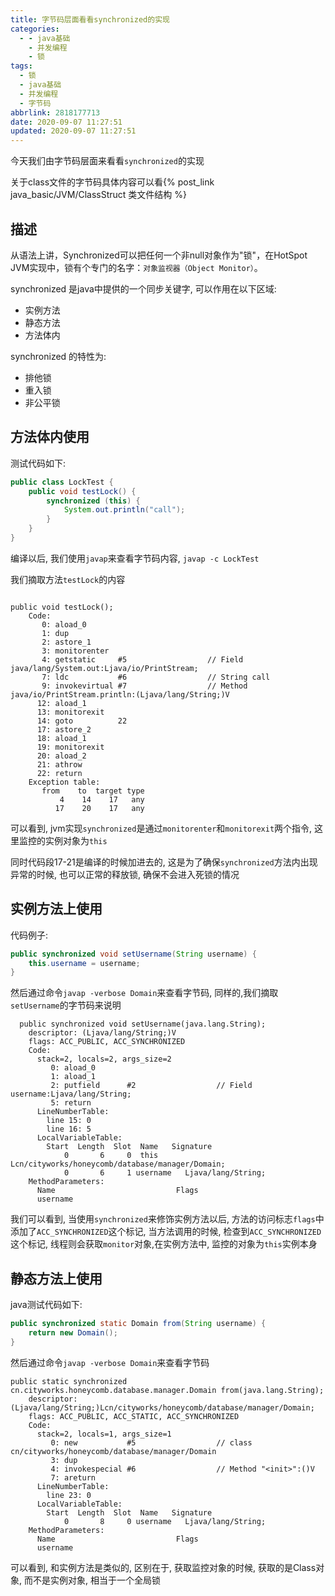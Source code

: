 ```yaml
---
title: 字节码层面看看synchronized的实现
categories:
  - - java基础
    - 并发编程
    - 锁
tags:
  - 锁
  - java基础
  - 并发编程
  - 字节码
abbrlink: 2818177713
date: 2020-09-07 11:27:51
updated: 2020-09-07 11:27:51
---
```


今天我们由字节码层面来看看`synchronized`的实现

关于class文件的字节码具体内容可以看{% post_link java_basic/JVM/ClassStruct 类文件结构 %}

## 描述

从语法上讲，Synchronized可以把任何一个非null对象作为"锁"，在HotSpot JVM实现中，锁有个专门的名字：`对象监视器（Object Monitor）`。

synchronized 是java中提供的一个同步关键字, 可以作用在以下区域:

- 实例方法 
- 静态方法
- 方法体内

synchronized 的特性为:

- 排他锁
- 重入锁
- 非公平锁

<!-- more -->

## 方法体内使用


测试代码如下:

```java
public class LockTest {
    public void testLock() {
        synchronized (this) {
            System.out.println("call");
        }
    }
}
```
编译以后, 我们使用`javap`来查看字节码内容, `javap -c LockTest`

我们摘取方法`testLock`的内容

```

public void testLock();
    Code:
       0: aload_0
       1: dup
       2: astore_1
       3: monitorenter
       4: getstatic     #5                  // Field java/lang/System.out:Ljava/io/PrintStream;
       7: ldc           #6                  // String call
       9: invokevirtual #7                  // Method java/io/PrintStream.println:(Ljava/lang/String;)V
      12: aload_1
      13: monitorexit
      14: goto          22
      17: astore_2
      18: aload_1
      19: monitorexit
      20: aload_2
      21: athrow
      22: return
    Exception table:
       from    to  target type
           4    14    17   any
          17    20    17   any
```

可以看到, jvm实现`synchronized`是通过`monitorenter`和`monitorexit`两个指令, 这里监控的实例对象为`this`

同时代码段17-21是编译的时候加进去的, 这是为了确保`synchronized`方法内出现异常的时候, 也可以正常的释放锁, 确保不会进入死锁的情况

## 实例方法上使用

代码例子:

```java
public synchronized void setUsername(String username) {
    this.username = username;
}
```

然后通过命令`javap -verbose Domain`来查看字节码, 同样的,我们摘取`setUsername`的字节码来说明

```
  public synchronized void setUsername(java.lang.String);
    descriptor: (Ljava/lang/String;)V
    flags: ACC_PUBLIC, ACC_SYNCHRONIZED
    Code:
      stack=2, locals=2, args_size=2
         0: aload_0
         1: aload_1
         2: putfield      #2                  // Field username:Ljava/lang/String;
         5: return
      LineNumberTable:
        line 15: 0
        line 16: 5
      LocalVariableTable:
        Start  Length  Slot  Name   Signature
            0       6     0  this   Lcn/cityworks/honeycomb/database/manager/Domain;
            0       6     1 username   Ljava/lang/String;
    MethodParameters:
      Name                           Flags
      username
```

我们可以看到, 当使用`synchronized`来修饰实例方法以后, 方法的访问标志`flags`中添加了`ACC_SYNCHRONIZED`这个标记,
当方法调用的时候, 检查到`ACC_SYNCHRONIZED`这个标记, 线程则会获取`monitor`对象,在实例方法中, 监控的对象为`this`实例本身


## 静态方法上使用

java测试代码如下:

```java
public synchronized static Domain from(String username) {
    return new Domain();
}
```

然后通过命令`javap -verbose Domain`来查看字节码
```
public static synchronized cn.cityworks.honeycomb.database.manager.Domain from(java.lang.String);
    descriptor: (Ljava/lang/String;)Lcn/cityworks/honeycomb/database/manager/Domain;
    flags: ACC_PUBLIC, ACC_STATIC, ACC_SYNCHRONIZED
    Code:
      stack=2, locals=1, args_size=1
         0: new           #5                  // class cn/cityworks/honeycomb/database/manager/Domain
         3: dup
         4: invokespecial #6                  // Method "<init>":()V
         7: areturn
      LineNumberTable:
        line 23: 0
      LocalVariableTable:
        Start  Length  Slot  Name   Signature
            0       8     0 username   Ljava/lang/String;
    MethodParameters:
      Name                           Flags
      username
```
可以看到, 和实例方法是类似的, 区别在于, 获取监控对象的时候, 获取的是Class对象, 而不是实例对象, 相当于一个全局锁